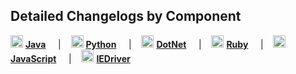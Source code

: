 ## Detailed Changelogs by Component

<img src="https://www.selenium.dev/images/programming/java.svg" width="20" height="20"> **[Java](https://github.com/SeleniumHQ/selenium/blob/trunk/java/CHANGELOG)** &nbsp;&nbsp;&nbsp; | &nbsp;&nbsp;&nbsp;<img src="https://www.selenium.dev/images/programming/python.svg" width="20" height="20"> **[Python](https://github.com/SeleniumHQ/selenium/blob/trunk/py/CHANGES)** &nbsp;&nbsp;&nbsp; | &nbsp;&nbsp;&nbsp;<img src="https://www.selenium.dev/images/programming/csharp.svg" width="20" height="20"> **[DotNet](https://github.com/SeleniumHQ/selenium/blob/trunk/dotnet/CHANGELOG)** &nbsp;&nbsp;&nbsp; | &nbsp;&nbsp;&nbsp;<img src="https://www.selenium.dev/images/programming/ruby.svg" width="20" height="20"> **[Ruby](https://github.com/SeleniumHQ/selenium/blob/trunk/rb/CHANGES)** &nbsp;&nbsp;&nbsp; | &nbsp;&nbsp;&nbsp;<img src="https://www.selenium.dev/images/programming/javascript.svg" width="20" height="20"> **[JavaScript](https://github.com/SeleniumHQ/selenium/blob/trunk/javascript/node/selenium-webdriver/CHANGES.md)** &nbsp;&nbsp;&nbsp; | &nbsp;&nbsp;&nbsp;<img src="https://www.selenium.dev/images/browsers/internet-explorer.svg" width="20" height="20"> **[IEDriver](https://github.com/SeleniumHQ/selenium/blob/trunk/cpp/iedriverserver/CHANGELOG)**
<br>
